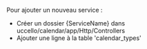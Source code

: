Pour ajouter un nouveau service :
- Créer un dossier {ServiceName} dans uccello/calendar/app/Http/Controllers
- Ajouter une ligne à la table 'calendar_types'